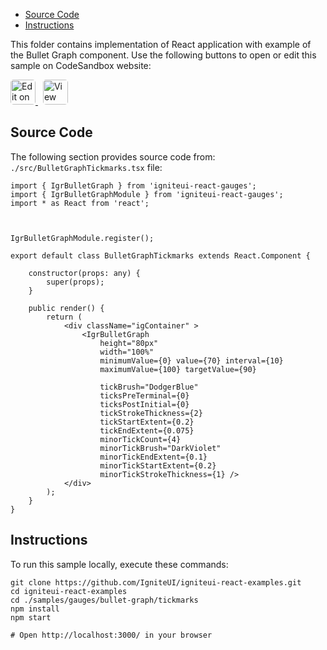 <!-- WARNING Do not change this file because it wil be auto re-generated from template file: -->
<!-- https://github.com/IgniteUI/igniteui-react-examples/tree/master/sample-template-files/ReadMe.md -->

<!-- ## Table of Contents -->
<!-- - [Sample Preview](#Sample-Preview) -->
- [Source Code](#Source-Code)
- [Instructions](#Instructions)

This folder contains implementation of React application with example of the Bullet Graph component. Use the following buttons to open or edit this sample on CodeSandbox website:

<!-- [Bullet Graph](https://infragistics.com/Reactsite/components/bullet-graph.html) -->

<html lang="en" xmlns="http://www.w3.org/1999/xhtml">
    <body>
        <a target="_blank" href="https://codesandbox.io/s/github/IgniteUI/igniteui-react-examples/tree/master/samples/gauges/bullet-graph/tickmarks?fontsize=14&hidenavigation=1&theme=dark&view=preview&file=/src/BulletGraphTickmarks.tsx" rel="noopener noreferrer">
            <img height="40px" style="border-radius: 0.3rem" alt="Edit on CodeSandbox" src="https://static.infragistics.com/xplatform/images/sandbox/edit.png"/>
        </a>
        <!-- <a target="_blank"
href="https://codesandbox.io/s/github/IgniteUI/igniteui-react-examples/tree/master/samples/maps/geo-map/binding-csv-points?fontsize=14&hidenavigation=1&theme=dark&view=preview">
            <img alt="Edit Sample" src="https://codesandbox.io/static/img/play-codesandbox.svg"/>
        </a> -->
        <a target="_blank" style="margin-left: 0.5rem"
href="https://codesandbox.io/embed/github/IgniteUI/igniteui-react-examples/tree/master/samples/gauges/bullet-graph/tickmarks?fontsize=14&hidenavigation=1&theme=dark&view=preview&file=/src/BulletGraphTickmarks.tsx">
            <img height="40px" style="border-radius: 0.3rem" alt="View on CodeSandbox" src="https://static.infragistics.com/xplatform/images/sandbox/view.png"/>
        </a>
        <!-- <a target="_blank"
href="https://codesandbox.io/embed/github/IgniteUI/igniteui-react-examples/tree/master/samples/maps/geo-map/binding-csv-points?fontsize=14&hidenavigation=1&theme=dark&view=preview">
            <img alt="View on CodeSandbox" src="https://static.infragistics.com/xplatform/images/sandbox/view.png"/>
        </a>
https://codesandbox.io/embed/react-treemap-overview-rtb45
https://codesandbox.io/static/img/play-codesandbox.svg
https://codesandbox.io/embed/react-treemap-overview-rtb45?view=browser -->
    </body>
</html>

<!-- ## Sample Preview -->

<!-- <iframe
  src="https://codesandbox.io/embed/github/IgniteUI/igniteui-react-examples/tree/master/samples/gauges/bullet-graph/tickmarks?fontsize=14&hidenavigation=1&theme=dark&view=preview&file=/src/BulletGraphTickmarks.tsx"
  style="width:100%; height:400px; border:0; border-radius: 4px; overflow:hidden;"
  allow="accelerometer; ambient-light-sensor; camera; encrypted-media; geolocation; gyroscope; hid; microphone; midi; payment; usb; vr"
  sandbox="allow-forms allow-modals allow-popups allow-presentation allow-same-origin allow-scripts"
></iframe> -->

## Source Code

The following section provides source code from:
`./src/BulletGraphTickmarks.tsx` file:

```tsx
import { IgrBulletGraph } from 'igniteui-react-gauges';
import { IgrBulletGraphModule } from 'igniteui-react-gauges';
import * as React from 'react';



IgrBulletGraphModule.register();

export default class BulletGraphTickmarks extends React.Component {

    constructor(props: any) {
        super(props);
    }

    public render() {
        return (
            <div className="igContainer" >
                <IgrBulletGraph
                    height="80px"
                    width="100%"
                    minimumValue={0} value={70} interval={10}
                    maximumValue={100} targetValue={90}

                    tickBrush="DodgerBlue"
                    ticksPreTerminal={0}
                    ticksPostInitial={0}
                    tickStrokeThickness={2}
                    tickStartExtent={0.2}
                    tickEndExtent={0.075}
                    minorTickCount={4}
                    minorTickBrush="DarkViolet"
                    minorTickEndExtent={0.1}
                    minorTickStartExtent={0.2}
                    minorTickStrokeThickness={1} />
            </div>
        );
    }
}
```

## Instructions
To run this sample locally, execute these commands:

```
git clone https://github.com/IgniteUI/igniteui-react-examples.git
cd igniteui-react-examples
cd ./samples/gauges/bullet-graph/tickmarks
npm install
npm start

# Open http://localhost:3000/ in your browser
```

